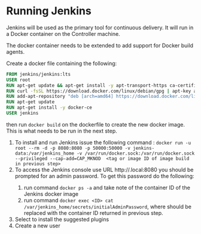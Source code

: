 # Running Jenkins

Jenkins will be used as the primary tool for continuous delivery.  It will run in a Docker container on the Controller machine.  

The docker container needs to be extended to add support for Docker build agents.

Create a docker file containing the following:

```dockerfile
FROM jenkins/jenkins:lts
USER root
RUN apt-get update && apt-get install -y apt-transport-https ca-certificates apt-utils curl gnupg2 software-properties-common
RUN curl -fsSL https://download.docker.com/linux/debian/gpg | apt-key add -
RUN add-apt-repository "deb [arch=amd64] https://download.docker.com/linux/debian $(lsb_release -cs) stable"
RUN apt-get update
RUN apt-get install -y docker-ce
USER jenkins
```

then run ```docker build``` on the dockerfile to create the new docker image.  This is what needs to be run in the next step.

1. To install and run Jenkins issue the following command : ```docker run -u root --rm -d -p 8080:8080 -p 50000:50000 -v jenkins-data:/var/jenkins_home -v /var/run/docker.sock:/var/run/docker.sock --privileged --cap-add=CAP_MKNOD  <tag or image ID of image build in previous step>```
2. To access the Jenkins console use URL http://<controller hostname>.local:8080 you should be prompted for an admin password.  To get this password do the following:
    1. run command ```docker ps -a``` and take note of the container ID of the Jenkins docker image
    2. run command ```docker exec <ID> cat /var/jenkins_home/secrets/initialAdminPassword```, where <ID> should be replaced with the container ID returned in previous step.
4. Select to install the suggested plugins
5. Create a new user